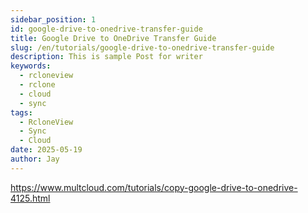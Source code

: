 ```yaml
---
sidebar_position: 1
id: google-drive-to-onedrive-transfer-guide
title: Google Drive to OneDrive Transfer Guide
slug: /en/tutorials/google-drive-to-onedrive-transfer-guide
description: This is sample Post for writer
keywords:
  - rcloneview
  - rclone
  - cloud
  - sync
tags:
  - RcloneView
  - Sync
  - Cloud
date: 2025-05-19
author: Jay
---
```


https://www.multcloud.com/tutorials/copy-google-drive-to-onedrive-4125.html

